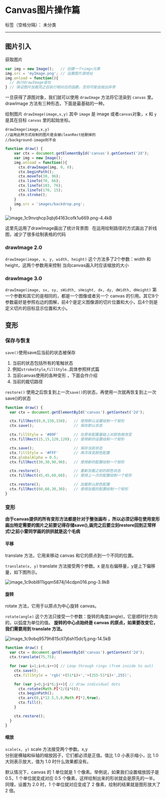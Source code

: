 ﻿# Canvas图片操作篇

标签（空格分隔）： 未分类

---
## 图片引入

获取图片
```js
var img = new Image();   // 创建一个<img>元素
img.src = 'myImage.png'; // 设置图片源地址
img.onload = function(){
  // 执行drawImage语句
} // 保证图片加载完之后执行相对应的函数，否则可能会抛出异常

```

一旦获得了源图对象，我们就可以使用 `drawImage` 方法将它渲染到 `canvas` 里。drawImage 方法有三种形态，下面是最基础的一种。

绘制图片
`drawImage(image,x,y)`
其中 `image` 是 image 或者` canvas `对象，`x` 和 `y` 是其在目标 `canvas` 里的起始坐标。
```
drawImage(image,x,y)
//运用此种方式绘制的图片是会被cleanRect给删掉的
//background-image则不会
```

```js
function draw() {
    var ctx = document.getElementById('canvas').getContext('2d');
    var img = new Image();
    img.onload = function(){
      ctx.drawImage(img, 0, 0);
      ctx.beginPath();
      ctx.moveTo(30, 96);
      ctx.lineTo(70, 66);
      ctx.lineTo(103, 76);
      ctx.lineTo(170, 15);
      ctx.stroke();
    }
    img.src = 'images/backdrop.png';
  }
```
![image_1c9nvqhcp3qbj64163cofk1u669.png-4.4kB][1]

这里先运用了drawImage画出了统计背景图  
在运用绘制路径的方式画出了折线图，减少了很多绘制表格的代码

### drawImage 2.0
`drawImage(image, x, y, width, height)`
这个方法多了2个参数：width 和 height，这两个参数用来控制 当向canvas画入时应该缩放的大小

### drawImage 3.0
`drawImage(image, sx, sy, sWidth, sHeight, dx, dy, dWidth, dHeight)`
第一个参数和其它的是相同的，都是一个图像或者另一个 canvas 的引用。其它8个参数最好是参照右边的图解，前4个是定义图像源的切片位置和大小，后4个则是定义切片的目标显示位置和大小。

## 变形

### 保存与恢复

`save()`使用save后当前的状态被保存  
1. 当前的状态包括所有的笔触状态           
2. 例如`strokeStyle`,`fillStyle`..具体参照样式篇
3. 当前canvas使用的各种变形 ，下面会作介绍
4. 当前的裁切路径


`restore()` 使用之后恢复到上一次`save()`的状态，再使用一次就再恢复到上一次save()的状态

```js
function draw() {
  var ctx = document.getElementById('canvas').getContext('2d');

  ctx.fillRect(0,0,150,150);   // 使用默认设置绘制一个矩形
  ctx.save();                  // 保存默认状态

  ctx.fillStyle = '#09F'       // 在原有配置基础上对颜色做改变
  ctx.fillRect(15,15,120,120); // 使用新的设置绘制一个矩形

  ctx.save();                  // 保存当前状态
  ctx.fillStyle = '#FFF'       // 再次改变颜色配置
  ctx.globalAlpha = 0.5;    
  ctx.fillRect(30,30,90,90);   // 使用新的配置绘制一个矩形

  ctx.restore();               // 重新加载之前的颜色状态
  ctx.fillRect(45,45,60,60);   // 使用上一次的配置绘制一个矩形

  ctx.restore();               // 加载默认颜色配置
  ctx.fillRect(60,60,30,30);   // 使用加载的配置绘制一个矩形
}
```  

### 变形

**由于canvas提供的所有变形方法都是针对于整张画布 ，所以必须记得在使用变形画出特定需要的图片之前要记得存储save(),画完之后要立刻restore回到正常样式!之前小雷同学画的拱拱就是这个毛病**

#### 平移
translate 方法，它用来移动 canvas 和它的原点到一个不同的位置。

`translate(x, y)`
translate 方法接受两个参数。x 是左右偏移量，y是上下偏移量，如下图所示。

![image_1c9obl811igqm5874j14cdpn016.png-3.9kB][2]



#### 旋转

rotate 方法，它用于以原点为中心旋转 canvas。

`rotate(angle)`
这个方法只接受一个参数：旋转的角度(angle)，它是顺时针方向的，以弧度为单位的值。
**旋转的中心点始终是 canvas 的原点，如果要改变它，我们需要用到 translate 方法。**

![image_1c9obq9579h815cll7j6sh15dc1j.png-14.5kB][3]

```js
function draw() {
  var ctx = document.getElementById('canvas').getContext('2d');
  ctx.translate(75,75);

  for (var i=1;i<6;i++){ // Loop through rings (from inside to out)
    ctx.save();
    ctx.fillStyle = 'rgb('+(51*i)+','+(255-51*i)+',255)';

    for (var j=0;j<i*6;j++){ // draw individual dots
      ctx.rotate(Math.PI*2/(i*6));
      ctx.beginPath();
      ctx.arc(0,i*12.5,5,0,Math.PI*2,true);
      ctx.fill();
    }

    ctx.restore();
  }
}
```

#### 缩放

`scale(x, y)`
scale 方法接受两个参数。x,y  
分别是横轴和纵轴的缩放因子，它们都必须是正值。值比 1.0 小表示缩小，比 1.0 大则表示放大，值为 1.0 时什么效果都没有。

默认情况下，canvas 的 1 单位就是 1 个像素。举例说，如果我们设置缩放因子是 0.5，1 个单位就变成对应 0.5 个像素，这样绘制出来的形状就会是原先的一半。同理，设置为 2.0 时，1 个单位就对应变成了 2 像素，绘制的结果就是图形放大了 2 倍。

[1]: http://static.zybuluo.com/reader-cyc/2n191sxfe6qn02x9glnwlu6o/image_1c9nvqhcp3qbj64163cofk1u669.png

[2]: http://static.zybuluo.com/reader-cyc/c5yc2wm5530mdc0rugsbsrfk/image_1c9obl811igqm5874j14cdpn016.png

[3]: http://static.zybuluo.com/reader-cyc/0919qbiuellvxdy1z6ihb190/image_1c9obq9579h815cll7j6sh15dc1j.png
